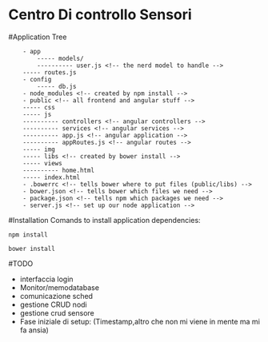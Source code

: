 # Centro Di controllo Sensori 

#Application Tree
```
    - app
        ----- models/
        ---------- user.js <!-- the nerd model to handle -->
    ----- routes.js
    - config
        ----- db.js 
    - node_modules <!-- created by npm install -->
    - public <!-- all frontend and angular stuff -->
    ----- css
    ----- js
    ---------- controllers <!-- angular controllers -->
    ---------- services <!-- angular services -->
    ---------- app.js <!-- angular application -->
    ---------- appRoutes.js <!-- angular routes -->
    ----- img
    ----- libs <!-- created by bower install -->
    ----- views 
    ---------- home.html
    ----- index.html
    - .bowerrc <!-- tells bower where to put files (public/libs) -->
    - bower.json <!-- tells bower which files we need -->
    - package.json <!-- tells npm which packages we need -->
    - server.js <!-- set up our node application -->
```

#Installation
Comands to install application dependencies:

```
npm install
```

```
bower install
```
#TODO
- interfaccia login
- Monitor/memodatabase
- comunicazione sched
- gestione CRUD nodi
- gestione crud sensore
- Fase iniziale di setup: (Timestamp,altro che non mi viene in mente ma mi fa ansia)

